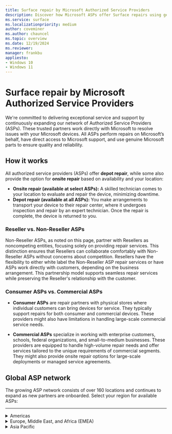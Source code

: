 ```yaml
---
title: Surface repair by Microsoft Authorized Service Providers
description: Discover how Microsoft ASPs offer Surface repairs using genuine parts and direct support, collaborating closely with Microsoft for quality service.
ms.service: surface
ms.localizationpriority: medium
author: coveminer
ms.author: chauncel
ms.topic: overview
ms.date: 12/19/2024
ms.reviewer: 
manager: frankbu
appliesto:
- Windows 10
- Windows 11
---
```


# Surface repair by Microsoft Authorized Service Providers

We're committed to delivering exceptional service and support by continuously expanding our network of Authorized Service Providers (ASPs). These trusted partners work directly with Microsoft to resolve issues with your Microsoft devices. All ASPs perform repairs on Microsoft’s behalf, have direct access to Microsoft support, and use genuine Microsoft parts to ensure quality and reliability.

## How it works

All authorized service providers (ASPs) offer **depot repair**, while some also provide the option for **onsite repair** based on availability and your location:

- **Onsite repair (available at select ASPs):** A skilled technician comes to your location to evaluate and repair the device, minimizing downtime.  
- **Depot repair (available at all ASPs):** You make arrangements to transport your device to their repair center, where it undergoes inspection and repair by an expert technician. Once the repair is complete, the device is returned to you.

### Reseller vs. Non-Reseller ASPs

Non-Reseller ASPs, as noted on this page, partner with Resellers as noncompeting entities, focusing solely on providing repair services. This distinction ensures that Resellers can collaborate comfortably with Non-Reseller ASPs without concerns about competition. Resellers have the flexibility to either white label the Non-Reseller ASP repair services or have ASPs work directly with customers, depending on the business arrangement. This partnership model supports seamless repair services while preserving the Reseller's relationship with the customer.

### Consumer ASPs vs. Commercial ASPs

- **Consumer ASPs** are repair partners with physical stores where individual customers can bring devices for service. They typically support repairs for both consumer and commercial devices. These providers might also have limitations in handling large-scale commercial service needs.

- **Commercial ASPs** specialize in working with enterprise customers, schools, federal organizations, and small-to-medium businesses. These providers are equipped to handle high-volume repair needs and offer services tailored to the unique requirements of commercial segments. They might also provide onsite repair options for large-scale deployments or managed service agreements.

## Global ASP network

The growing ASP network consists of over 160 locations and continues to expand as new partners are onboarded. Select your region for available ASPs:

---
<details id="americas">
   <summary>Americas</summary>

The Americas provide extensive repair services with ASPs available in Canada and the United States, supporting both consumers and businesses.

#### Canada

| Authorized Service Provider                                      | Onsite Repair | Notes                                   |
|------------------------------------------------------------------|---------------|-----------------------------------------|
| [CompuCom](https://www4.compucom.com/compucom-canada)            | --            |                                         |
| [Compugen](https://www.compugen.com/)                            | ✔             |                                         |
| [Converge Technology Solutions](https://convergetp.com/)         | ✔             |                                         |
| [Coreio](https://www.coreio.com/)                                | ✔             |                                         |
| [Hemmersbach Canada Ltd.](https://www.hemmersbach.com/fieldservices) | --            | [Non-Reseller ASP](#reseller-vs-non-reseller-asps) |
| [Insight](https://ca.insight.com/en_CA/home.html)                | --            |                                         |
| [IT Mission](https://itmission.com/)                             | --            |                                         |
| [Microserve](https://www.microserve.ca/)                         | ✔             |                                         |
| [TD SYNNEX](https://www.synnexcorp.com/ca/)                      | --            |                                         |
| [WBM Technologies](https://www.wbm.ca/)                          | ✔             |                                         |

#### United States

| Authorized Service Provider                                      | Onsite Repair | Notes                                   |
|------------------------------------------------------------------|---------------|-----------------------------------------|
| [Applied Data Technologies](https://applieddatatech.com/)        | ✔             |                                         |
| [Checkpoint Services](https://www.checkpoint.com/)               | ✔             |                                         |
| [CompuCom](https://www.compucom.com/)                            | --            |                                         |
| [Compugen](https://www.compugen.us/)                             | ✔             |                                         |
| [Connection](https://www.connection.com/)                        | --            |                                         |
| [Converge Technology Solutions](https://convergetp.com/digital-workplace/) | --       |                                         |
| [Coreio](https://www.coreio.com/)                                | ✔             |                                         |
| [DHE](https://www.dhecs.com/)                                    | ✔             |                                         |
| [DI Technology Group Inc](https://store.dataimpressions.com/)    | --            |                                         |
| [Duke Computer Repair](https://www.dukestores.duke.edu/index.php/computer-repair/) | --     |                                         |
| [DXC Technology](https://dxc.com/us)                             | --            | [Non-Reseller ASP](#reseller-vs-non-reseller-asps) |
| [GlobalAsset](https://globalassetonline.com/)                    | --            | [Non-Reseller ASP](#reseller-vs-non-reseller-asps) |
| [Hemmersbach US Ltd](https://www.hemmersbach.com/fieldservices)  | ✔             | [Non-Reseller ASP](#reseller-vs-non-reseller-asps)  |
| [Insight](https://www.insight.com/)                              | --            |                                         |
| [Integration Technologies Group](https://www.itgonline.com/)     | ✔             | [Non-Reseller ASP](#reseller-vs-non-reseller-asps) |
| [IT savvy](https://www.itsavvy.com/)                             | --            |                                         |
| [MCPC](https://www.mcpc.com/)                                    | ✔             |                                         |
| [MicroK12](https://microk12.com/)                                | ✔             |                                         |
| [Mobile ME IT](https://mobilemeit.com/)                          | --            |                                         |
| [Netsync Network Solutions](https://www.netsync.com/services/managed-services/microsoft-asp/) | ✔   |                                         |
| [New York Computer Help](https://www.newyorkcomputerhelp.com/microsoft-surface-repair-provider-in-new-york/) | ✔   | [Non-Reseller ASP](#reseller-vs-non-reseller-asps)                                         |
| [ProTech Computer Systems, Inc](https://www.protsys.com/)        | --            |                                         |
| [Sterling](https://sterling.com/)                                | --            |                                         |
| [TD SYNNEX](https://www.synnexcorp.com/us/)                      | --            |                                         |
| [Trafera](https://www.trafera.com/)                              | --            |                                         |
| [uBreakiFix](https://ubreakifix.com/repairs)                     | --            | [Consumer ASP](#consumer-asps-vs-commercial-asps) with walk-in services |
| [UDT](https://udtonline.com/)                                    | --            |                                         |
| [Zones](https://www.zones.com/site/home/index.html)              | --            |                                         |

</details>

<details id="europe-middle-east-and-africa-emea">
  <summary>Europe, Middle East, and Africa (EMEA)</summary>

EMEA offers many ASPs supporting local repair services with genuine Microsoft parts.

#### Austria

| Authorized Service Provider                     | Onsite Repair | Notes                                  |
|-------------------------------------------------|---------------|----------------------------------------|
| [ACP IT Solutions GMbh](https://www.acp-gruppe.com/de-at/news-und-events/acp-ist-authorized-surface-provider) | --          |                                       |
| [Bechtle GmbH IT Systemhaus](https://www.bechtle.com/at-en/about-bechtle/company/bechtle-systemhouse-austria) | ✔           |                                       |
| [CLS](https://www.cls.at/)                          | --            |                                       |
| [Mobiletouch Austria GmbH](https://mobiletouch.at/) | --           | [Non-Reseller ASP](#reseller-vs-non-reseller-asps)|

#### Belgium

| Authorized Service Provider        | Onsite Repair | Notes                                  |
|------------------------------------|---------------|----------------------------------------|
| [The Rent Company](https://rentcompany.be/) | --           |                                       |

#### Denmark


| Authorized Service Provider                                      | Onsite Repair | Notes                                   |
|------------------------------------------------------------------|---------------|-----------------------------------------|
| [Atea A/S](https://www.atea.dk/)                                 | ✔             |                                         |


#### France

| Authorized Service Provider                                      | Onsite Repair | Notes                                   |
|------------------------------------------------------------------|---------------|-----------------------------------------|
| [D4B](https://digital4business.fr/)                              | --            | [Non-Reseller ASP](#reseller-vs-non-reseller-asps) |
| [Econocom](https://www.econocom.com/)                            | ✔             |                                         |

#### Germany

| Authorized Service Provider        | Onsite Repair | Notes                                  |
|------------------------------------|---------------|----------------------------------------|
| [API](https://www.api.de)              | --           |                                       |
| [Bechtle](https://www.bechtle.com/)    | --           |                                       |
| [Computacenter](https://www.computacenter.com/) | ✔        |                                       |
| [Energy Net Gmbh](https://www.energy-net.de/services/maintenance-repair/microsoft-asp/) | ✔ |                                       |
| [Hemmersbach](https://www.hemmersbach.com/fieldservices) | ✔       | [Non-Reseller ASP](#reseller-vs-non-reseller-asps)   |
| [MetaComp](https://www.metacomp.de/)   | ✔           |                                       |
| [MR Datentechnik Vertriebs- und Service GmbH](https://mr-daten.de/mr-partnerwelt/)  |           |                                       |
| [Ratiodata](https://www.ratiodata.de/) | ✔          |                                       |
| [Think About It](https://think-about.it/) | --       |                                       |

#### Netherlands

| Authorized Service Provider        | Onsite Repair | Notes                                  |
|------------------------------------|---------------|----------------------------------------|
| [ARP Nederland B.V](https://www.arpsolutions.nl/) | --        |                                       |
| [The Rent Company](https://rentcompany.nl/) | --          |                                       |

#### Spain

| Authorized Service Provider        | Onsite Repair | Notes                                  |
|------------------------------------|---------------|----------------------------------------|
| [Valorista](https://valorista.com/servicio-tecnico-oficial-microsoft-surface) | -- |                                       |

#### Switzerland

| Authorized Service Provider        | Onsite Repair | Notes                                  |
|------------------------------------|---------------|----------------------------------------|
| [Computacenter AG](https://www.computacenter.com/en-ch/partners/microsoft/microsoft-surface) | ✔ |                                       |

#### United Arab Emirates (UAE)

| Authorized Service Provider        | Onsite Repair | Notes                                  |
|------------------------------------|---------------|----------------------------------------|
| [Redington Gulf FZE-HQ](https://www.ensureservices.com/microsoft-authorised-service-provider/) | ✔ |                                       |

#### United Kingdom

| Authorized Service Provider        | Onsite Repair | Notes                                  |
|------------------------------------|---------------|----------------------------------------|
| [Academia Ltd](https://academia.co.uk/) | --            |                                       |
| [Carillion](https://www.carillion.com/) | ✔             |                                       |
| [Centerprise](https://www.centerprise.co.uk/) | --        |                                       |
| [CDW](https://www.uk.cdw.com/)          | --           |                                       |
| [Class Technology Solutions](https://www.easy4u.school/) | -- |                                       |
| [Computacenter](https://www.computacenter.com/) | --       |                                       |
| [Currys](https://www.currys.co.uk/services/repairs-maintenance/tech-repairs/computer-repair.html) | --       | [Consumer ASP](#consumer-asps-vs-commercial-asps) with walk-in services    |
| [DXC Technology (UK)](https://dxc.com/uk/) | --          | [Non-Reseller ASP](#reseller-vs-non-reseller-asps)                                        |
| [HybrIT](https://www.hybrit.co.uk/)     | ✔             |                                       |
| [Jigsaw Systems Ltd](https://www.jigsaw24.com/partnerships/microsoft)|--       |                                       |
| [Specialist Computer Centre](https://www.scc.com/)|--    |                                       |
| [TMT First Limited](https://www.tmtfirst.co.uk/microsoft-surface-repairs/) | -- | [Non-Reseller ASP](#reseller-vs-non-reseller-asps) |
| [Westcoast](https://www.westcoast.co.uk/) | --          |                                       |
| [XMA](https://www.xma.co.uk/)           | --             |                                       |
| [Zones](https://uk.zones.com/)          | --           |                                       |

</details>

<details id="asia-pacific">
  <summary>Asia Pacific</summary>

ASPs in the Asia Pacific region offer a mix of onsite services, meeting the needs of both personal and business users across multiple regions.

#### Australia

| Authorized Service Provider        | Onsite Repair | Notes                                  |
|------------------------------------|---------------|----------------------------------------|
| [ASI solutions](https://www.asi.com.au/) | --         |                                       |
| [Comp Now](https://www.compnow.com.au/) | ✔         |                                       |
| [Harvey Norman](https://www.harveynorman.com.au/techteam) | ✔         | [Consumer ASP](#consumer-asps-vs-commercial-asps) with walk-in services       |
| [Hemmersbach Australia](https://www.hemmersbach.com/fieldservices) |✔            | [Non-Reseller ASP](#reseller-vs-non-reseller-asps)         |
| [JB Hi-Fi](https://www.jbhifi.business/) | ✔         | [Consumer ASP](#consumer-asps-vs-commercial-asps) with walk-in services       |
| [KEH Partnership](https://technology.theschoollocker.com.au/) | -- |                                       |
| [Stott &amp; Hoare](https://www.stotthoare.com.au/) | ✔     |                                       |
| [Winthrop](https://www.winaust.com.au/) | ✔         |                                       |

#### China


| Authorized Service Provider        | Onsite Repair | Notes                                  |
|------------------------------------|---------------|----------------------------------------|
| [Digital China (神州数码)](https://www.digitalchina.com/)| ✔    | [Consumer ASP](#consumer-asps-vs-commercial-asps) with walk-in services                          |
| [Double Rise (倍升互联)](https://www.doublerise.com/Microsoft.html)| -- |                                       |


#### Japan

| Authorized Service Provider        | Onsite Repair | Notes                                  |
|------------------------------------|---------------|----------------------------------------|
| [Bic Camera](https://www.biccamera.co.jp/support/surface_repair/) | --  | [Consumer ASP](#consumer-asps-vs-commercial-asps) with walk-in services        |
| [GSS](https://www.gssltd.co.jp/surface/) | --       |  [Non-Reseller ASP](#reseller-vs-non-reseller-asps)                                       |

#### New Zealand

| Authorized Service Provider        | Onsite Repair | Notes                                  |
|------------------------------------|---------------|----------------------------------------|
| [Service Plus Group Limited](https://serviceplus.co.nz/brands/microsoft-surface-authorised-repairs/)|-- |   [Non-Reseller ASP](#reseller-vs-non-reseller-asps)                                     |
| [The Laptop Company](https://www.laptop.co.nz/) | --            |                                       |

#### Singapore

| Authorized Service Provider        | Onsite Repair | Notes                                  |
|------------------------------------|---------------|----------------------------------------|
| [JK Technology Pte Ltd](https://jktech.com.sg/pages/microsoft-authorised-service-provider) | -- |                                      |
| [Hemmersbach Singapore Pte. Ltd](https://www.hemmersbach.com/fieldservices) | -- |   [Non-Reseller ASP](#reseller-vs-non-reseller-asps)                                    |


#### South Korea

| Authorized Service Provider        | Onsite Repair | Notes                                  |
|------------------------------------|---------------|----------------------------------------|
|  [Gownet Co., Ltd](https://surface.gownet.com/) | -- |  [Consumer ASP](#consumer-asps-vs-commercial-asps) with walk-in services. Also offers [Commercial ASP](#consumer-asps-vs-commercial-asps) services.                                    |

#### Taiwan

| Authorized Service Provider        | Onsite Repair | Notes                                  |
|------------------------------------|---------------|----------------------------------------|
| [BYTE International (百事益國際)](https://www.bestyield.com/) | ✔ |                                       |
| [Hope Computers (赫普電腦)](https://asp.hope.tw/)| ✔          |                                       |

</details>


